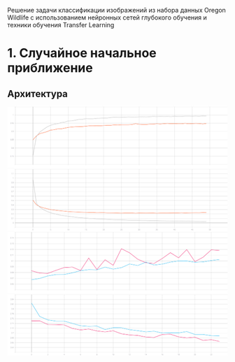 Решение задачи классификации изображений из набора данных Oregon Wildlife с
использованием нейронных сетей глубокого обучения и техники обучения Transfer
Learning

# 1. Cлучайное начальное приближение
## Архитектура 
![](./graphic/epoch_categorical_accuracy(1).svg)
![](./graphic/epoch_loss(1).svg)
![](./graphic/epoch_categorical_accuracy(2).svg)
![](./graphic/epoch_loss(2).svg)
